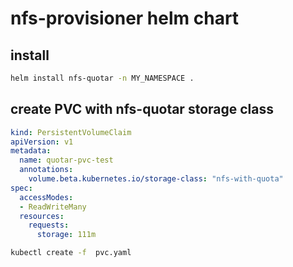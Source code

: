# nfs-provisioner helm chart

## install

```bash
helm install nfs-quotar -n MY_NAMESPACE .
```

## create PVC with nfs-quotar storage class

```yaml
kind: PersistentVolumeClaim
apiVersion: v1
metadata:
  name: quotar-pvc-test
  annotations:
    volume.beta.kubernetes.io/storage-class: "nfs-with-quota"
spec:
  accessModes:
  - ReadWriteMany
  resources:
    requests:
      storage: 111m
```

```bash
kubectl create -f  pvc.yaml
```



